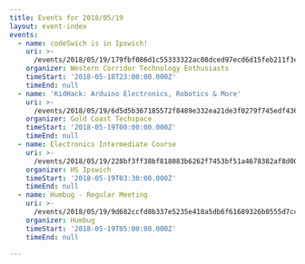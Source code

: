 ```yaml
---
title: Events for 2018/05/19
layout: event-index
events:
  - name: codeSwich is in Ipswich!
    uri: >-
      /events/2018/05/19/179fbf086d1c55333322ac08dced97ecd6d15feb211f3c2ea756e4eba3042c56
    organizer: Western Corridor Technology Enthusiasts
    timeStart: '2018-05-18T23:00:00.000Z'
    timeEnd: null
  - name: 'KidHack: Arduino Electronics, Robotics & More'
    uri: >-
      /events/2018/05/19/6d5d5b367185572f8489e332ea21de3f0279f745edf43634336b398ea621c1e4
    organizer: Gold Coast Techspace
    timeStart: '2018-05-19T00:00:00.000Z'
    timeEnd: null
  - name: Electronics Intermediate Course
    uri: >-
      /events/2018/05/19/228bf3ff38bf818083b6262f7453bf51a4678382af8d00e2fcd578258e0788d8
    organizer: HS Ipswich
    timeStart: '2018-05-19T03:30:00.000Z'
    timeEnd: null
  - name: Humbug - Regular Meeting
    uri: >-
      /events/2018/05/19/9d682ccfd8b337e5235e418a5db6f61689326b0555d7ccc93c3559fd60bc0036
    organizer: Humbug
    timeStart: '2018-05-19T05:00:00.000Z'
    timeEnd: null

---
```

